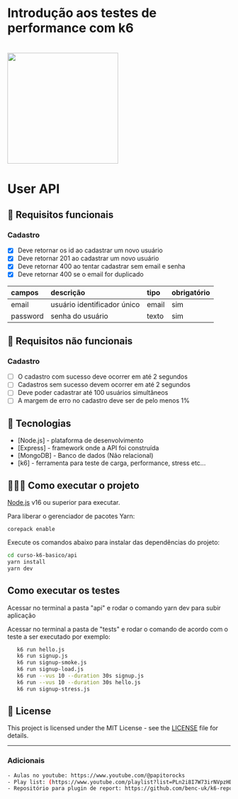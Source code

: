 # Introdução aos testes de performance com k6

<h1 align="left">
    <img src=".github/logo-stiker.svg" width="250px">
</h1>

# User API

## 🔖 Requisitos funcionais

### Cadastro

- [X] Deve retornar os id ao cadastrar um novo usuário
- [X] Deve retornar 201 ao cadastrar um novo usuário
- [X] Deve retornar 400 ao tentar cadastrar sem email e senha
- [X] Deve retornar 400 se o email for duplicado

| campos   | descrição                             | tipo     | obrigatório |
| :-----   | :------------------------------------ | :------- | :---------- |
| email    | usuário identificador único           | email    | sim         |
| password | senha do usuário                      | texto    | sim         |

## 🔖 Requisitos não funcionais

### Cadastro

- [ ] O cadastro com sucesso deve ocorrer em até 2 segundos
- [ ] Cadastros sem sucesso devem ocorrer em até 2 segundos
- [ ] Deve poder cadastrar até 100 usuários simultâneos
- [ ] A margem de erro no cadastro deve ser de pelo menos 1%

## 🚀 Tecnologias

- [Node.js] - plataforma de desenvolvimento
- [Express] - framework onde a API foi construída
- [MongoDB] - Banco de dados (Não relacional)
- [k6] - ferramenta para teste de carga, performance, stress etc...

## 👨🏻‍💻 Como executar o projeto

[Node.js](https://nodejs.org/) v16 ou superior para executar.

Para liberar o gerenciador de pacotes Yarn:

```
corepack enable
```

Execute os comandos abaixo para instalar das dependências do projeto:

```sh
cd curso-k6-basico/api
yarn install
yarn dev
```

## Como executar os testes

Acessar no terminal a pasta "api" e rodar o comando yarn dev para subir aplicação

Acessar no terminal a pasta de "tests" e rodar o comando de acordo com o teste a ser executado por exemplo:
```sh
   k6 run hello.js
   k6 run signup.js
   k6 run signup-smoke.js
   k6 run signup-load.js
   k6 run --vus 10 --duration 30s signup.js
   k6 run --vus 10 --duration 30s hello.js
   k6 run signup-stress.js   
```


## 📝 License

This project is licensed under the MIT License - see the [LICENSE](LICENSE) file for details.

---
### Adicionais

```sh
- Aulas no youtube: https://www.youtube.com/@papitorocks
- Play list: (https://www.youtube.com/playlist?list=PLn2i8I7W73irNVpzHDU2oKWCKLa2VPWEx)
- Repositório para plugin de report: https://github.com/benc-uk/k6-reporter
```
